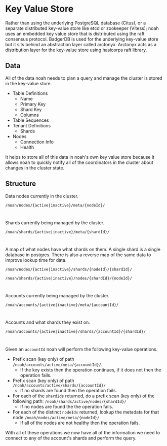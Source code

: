 # Key Value Store
Rather than using the underlying PostgreSQL database (Citus), or a separate distributed 
key-value store like etcd or zookeeper (Vitess); noah uses an embedded key value store
that is distributed using the raft consensus protocol. BadgerDB is used for the underlying
key-value store but it sits behind an abstraction layer called arctonyx. Arctonyx 
acts as a distribution layer for the key-value store using hasicorps raft library.

## Data
All of the data noah needs to plan a query and manage the cluster is stored in the 
key-value store. 

- Table Definitions
    - Name
    - Primary Key
    - Shard Key
    - Columns
- Table Sequences
- Tenant Definitions
    - Shards
- Nodes
    - Connection Info
    - Health

It helps to store all of this data in noah's own key value store because it allows noah
to quickly notify all of the coordinators in the cluster about changes in the cluster
state.

## Structure
Data nodes currently in the cluster.

`/noah/nodes/{active|inactive}/meta/{nodeId}/` 

#
Shards currently being managed by the cluster.

`/noah/shards/{active|inactive}/meta/{shardId}/`

#
A map of what nodes have what shards on them. A single shard is a single database in postgres.
There is also a reverse map of the same data to improve lookup time for data.

`/noah/nodes/{active|inactive}/shards/{nodeId}/{shardId}/`

`/noah/shards/{active|inactive}/nodes/{shardId}/{nodeId}/`

#
Accounts currently being managed by the cluster.

`/noah/accounts/{active|inactive}/meta/{accountId}/`

#
Accounts and what shards they exist on.

`/noah/accounts/{active|inactive}/shards/{accountId}/{shardId}/`



#
Given an `accountId` noah will perform the following key-value operations.

- Prefix scan (key only) of path `/noah/accounts/active/meta/{accountId}/`.
    - If the key exists then the operation continues, if it does not then the operation fails.
- Prefix scan (key only) of path `/noah/accounts/active/shards/{accountId}/`
    - If no shards are found then the operation fails.
- For each of the `shardIds` returned, do a prefix scan (key only) of the following path: `/noah/shards/active/nodes/{shardId}/`
    - If no nodes are found the the operation fails.
- For each of the distinct `nodeIds` returned, lookup the metadata for that node `/noah/nodes/active/meta/{nodeId}/`
    - If all of the nodes are not healthy then the operation fails.

With all of these operations we now have all of the information we need to connect to any of the account's shards
and perform the query.